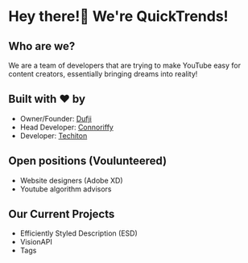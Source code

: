 
# Hey there!👋 We're QuickTrends!

## Who are we?

We are a team of developers that are trying to make YouTube easy for content creators, essentially bringing dreams into reality!

## Built with ♥ by

- Owner/Founder: [Dufji](https://github.com/Dufji)
- Head Developer: [Connoriffy](https://github.com/Connoriffy)
- Developer: [Techiton](https://github.com/Techiton)

## Open positions (Voulunteered)

- Website designers (Adobe XD)
- Youtube algorithm advisors

## Our Current Projects

- Efficiently Styled Description (ESD)
- VisionAPI
- Tags
